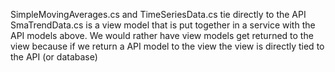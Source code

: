 SimpleMovingAverages.cs and TimeSeriesData.cs tie directly to the API
SmaTrendData.cs is a view model that is put together in a service with the API models above.
We would rather have view models get returned to the view because if we return a API model to the view the view is directly tied to the API (or database)
